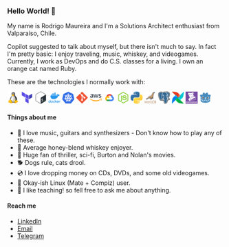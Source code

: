 ### Hello World! 🤙

My name is Rodrigo Maureira and I'm a Solutions Architect enthusiast from Valparaíso, Chile.

Copilot suggested to talk about myself, but there isn't much to say. In fact I'm pretty basic: I enjoy traveling, music, whiskey, and videogames. Currently, I work as DevOps and do C.S. classes for a living. I own an orange cat named Ruby.

These are the technologies I normally work with:
<p>
    <img src="https://github.com/ramaureirac/ramaureirac/blob/main/img/tux.png?raw=true" width="28" height="28">
    <img src="https://github.com/ramaureirac/ramaureirac/blob/main/img/terra.png?raw=true" width="28" height="28">
    <img src="https://github.com/ramaureirac/ramaureirac/blob/main/img/bash.png?raw=true" width="28" height="28">
    <img src="https://github.com/ramaureirac/ramaureirac/blob/main/img/docker.png?raw=true" width="28" height="28">
    <img src="https://github.com/ramaureirac/ramaureirac/blob/main/img/kube.png?raw=true" width="28" height="28">
    <img src="https://github.com/ramaureirac/ramaureirac/blob/main/img/git.png?raw=true" width="28" height="28">
    <img src="https://github.com/ramaureirac/ramaureirac/blob/main/img/aws.png?raw=true" width="28" height="28">
    <img src="https://github.com/ramaureirac/ramaureirac/blob/main/img/gcp.png?raw=true" width="28" height="28">
    <img src="https://github.com/ramaureirac/ramaureirac/blob/main/img/node.png?raw=true" width="28" height="28">
    <img src="https://github.com/ramaureirac/ramaureirac/blob/main/img/python.png?raw=true" width="28" height="28">
    <img src="https://github.com/ramaureirac/ramaureirac/blob/main/img/maria.png?raw=true" width="28" height="28">
    <img src="https://github.com/ramaureirac/ramaureirac/blob/main/img/psgsql.png?raw=true" width="28" height="28">
    <img src="https://github.com/ramaureirac/ramaureirac/blob/main/img/airflow.png?raw=true" width="28" height="28">
    <img src="https://github.com/ramaureirac/ramaureirac/blob/main/img/datadog_purple.png?raw=true" width="28" height="28">
    <img src="https://github.com/ramaureirac/ramaureirac/blob/main/img/godot.png?raw=true" width="28" height="28">
</p>

#### Things about me

- 🎹 I love music, guitars and synthesizers - Don't know how to play any of these.
- 🥃 Average honey-blend whiskey enjoyer.
- 🍿 Huge fan of thriller, sci-fi, Burton and Nolan's movies.
- 🐕 Dogs rule, cats drool.
- 💿 I love dropping money on CDs, DVDs, and some old videogames.
- 🐧 Okay-ish Linux (Mate + Compiz) user.
- 💬 I like teaching! so fell free to ask me about anything.


#### Reach me
- [LinkedIn](https://linkedin.com/in/ramaureirac)
- [Email](mailto:ramaureirac@pm.me)
- [Telegram](https://t.me/ramaureirac)
